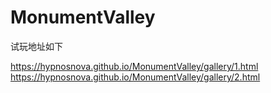 # MonumentValley

试玩地址如下

https://hypnosnova.github.io/MonumentValley/gallery/1.html
https://hypnosnova.github.io/MonumentValley/gallery/2.html
